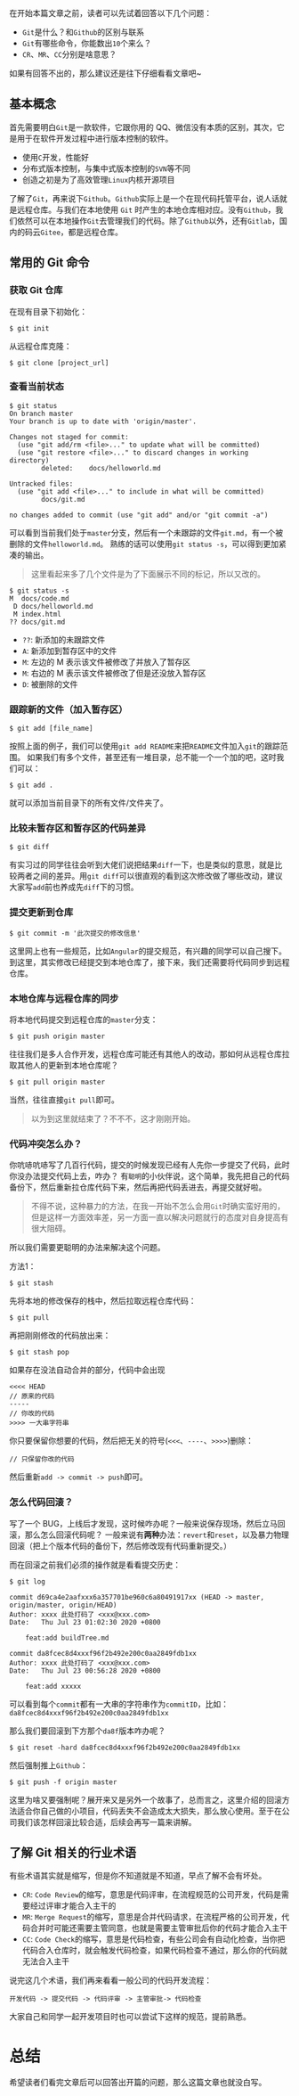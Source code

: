 
在开始本篇文章之前，读者可以先试着回答以下几个问题：
- `Git`是什么？和`Github`的区别与联系
- `Git`有哪些命令，你能数出`10`个来么？
- `CR`、`MR`、`CC`分别是啥意思？

如果有回答不出的，那么建议还是往下仔细看看文章吧~

## 基本概念

首先需要明白`Git`是一款软件，它跟你用的 QQ、微信没有本质的区别，其次，它是用于在软件开发过程中进行版本控制的软件。
- 使用`C`开发，性能好
- 分布式版本控制，与集中式版本控制的`SVN`等不同
- 创造之初是为了高效管理`Linux`内核开源项目

了解了`Git`，再来说下`Github`。`Github`实际上是一个在现代码托管平台，说人话就是远程仓库。与我们在本地使用 `Git` 时产生的本地仓库相对应。没有`Github`，我们依然可以在本地操作`Git`去管理我们的代码。除了`Github`以外，还有`Gitlab`，国内的码云`Gitee`，都是远程仓库。

## 常用的 Git 命令

### 获取 Git 仓库

在现有目录下初始化：
```shell
$ git init
```

从远程仓库克隆：
```shell
$ git clone [project_url]
```

### 查看当前状态

```shell
$ git status   
On branch master
Your branch is up to date with 'origin/master'.

Changes not staged for commit:
  (use "git add/rm <file>..." to update what will be committed)
  (use "git restore <file>..." to discard changes in working directory)
        deleted:    docs/helloworld.md

Untracked files:
  (use "git add <file>..." to include in what will be committed)
        docs/git.md

no changes added to commit (use "git add" and/or "git commit -a")
```
可以看到当前我们处于`master`分支，然后有一个未跟踪的文件`git.md`，有一个被删除的文件`helloworld.md`。
熟练的话可以使用`git status -s`，可以得到更加紧凑的输出。

> 这里看起来多了几个文件是为了下面展示不同的标记，所以又改的。

```shell
$ git status -s
M  docs/code.md
 D docs/helloworld.md
 M index.html
?? docs/git.md
```

- `??`: 新添加的未跟踪文件
-  `A`: 新添加到暂存区中的文件
-  `M`: 左边的 M 表示该文件被修改了并放入了暂存区
-  `M`: 右边的 M 表示该文件被修改了但是还没放入暂存区
-  `D`: 被删除的文件

### 跟踪新的文件（加入暂存区）

```shell
$ git add [file_name]
```

按照上面的例子，我们可以使用`git add README`来把`README`文件加入`git`的跟踪范围。
如果我们有多个文件，甚至还有一堆目录，总不能一个一个加的吧，这时我们可以：
```shell
$ git add .
```
就可以添加当前目录下的所有文件/文件夹了。

### 比较未暂存区和暂存区的代码差异

```shell
$ git diff
```

有实习过的同学往往会听到大佬们说把结果`diff`一下，也是类似的意思，就是比较两者之间的差异。用`git diff`可以很直观的看到这次修改做了哪些改动，建议大家写`add`前也养成先`diff`下的习惯。

### 提交更新到仓库

```shell
$ git commit -m '此次提交的修改信息'
```

这里网上也有一些规范，比如`Angular`的提交规范，有兴趣的同学可以自己搜下。
到这里，其实修改已经提交到本地仓库了，接下来，我们还需要将代码同步到远程仓库。

### 本地仓库与远程仓库的同步

将本地代码提交到远程仓库的`master`分支：
```shell
$ git push origin master
```

往往我们是多人合作开发，远程仓库可能还有其他人的改动，那如何从远程仓库拉取其他人的更新到本地仓库呢？
```shell
$ git pull origin master
```
当然，往往直接`git pull`即可。

> 以为到这里就结束了？不不不，这才刚刚开始。

### 代码冲突怎么办？
你吭哧吭哧写了几百行代码，提交的时候发现已经有人先你一步提交了代码，此时你没办法提交代码上去，咋办？
有`聪明`的小伙伴说，这个简单，我先把自己的代码备份下，然后重新拉仓库代码下来，然后再把代码丢进去，再提交就好啦。

> 不得不说，这种暴力的方法，在我一开始不怎么会用`Git`时确实蛮好用的，但是这样一方面效率差，另一方面一直以解决问题就行的态度对自身提高有很大阻碍。

所以我们需要更聪明的办法来解决这个问题。

方法1：
```shell
$ git stash
```
先将本地的修改保存的栈中，然后拉取远程仓库代码：
```shell
$ git pull
```
再把刚刚修改的代码放出来：
```shell
$ git stash pop
```
如果存在没法自动合并的部分，代码中会出现

```
<<<< HEAD
// 原来的代码
-----
// 你改的代码
>>>> 一大串字符串
```

你只要保留你想要的代码，然后把无关的符号(`<<<`、`----`、`>>>>`)删除：
```
// 只保留你改的代码
```
然后重新`add -> commit -> push`即可。

### 怎么代码回滚？
写了一个 BUG，上线后才发现，这时候咋办呢？一般来说保存现场，然后立马回滚，那么怎么回滚代码呢？
一般来说有**两种**办法：`revert`和`reset`，以及暴力物理回滚（把上个版本代码的备份下，然后修改现有代码重新提交。）

而在回滚之前我们必须的操作就是看看提交历史：
```shell
$ git log

commit d69ca4e2aafxxx6a357701be960c6a80491917xx (HEAD -> master, origin/master, origin/HEAD)
Author: xxxx 此处打码了 <xxx@xxx.com>
Date:   Thu Jul 23 01:02:30 2020 +0800

    feat:add buildTree.md

commit da8fcec8d4xxxf96f2b492e200c0aa2849fdb1xx
Author: xxxx 此处打码了 <xxx@xxx.com>
Date:   Thu Jul 23 00:56:28 2020 +0800

    feat:add xxxxx
```
可以看到每个`commit`都有一大串的字符串作为`commitID`，比如：`da8fcec8d4xxxf96f2b492e200c0aa2849fdb1xx`

那么我们要回滚到下方那个`da8f`版本咋办呢？

```shell
$ git reset -hard da8fcec8d4xxxf96f2b492e200c0aa2849fdb1xx
```

然后强制推上`Github`：

```shell
$ git push -f origin master
```
这里为啥又要强制呢？展开来又是另外一个故事了，总而言之，这里介绍的回滚方法适合你自己做的小项目，代码丢失不会造成太大损失，那么放心使用。至于在公司我们该怎样回滚比较合适，后续会再写一篇来讲解。

## 了解 Git 相关的行业术语

有些术语其实就是缩写，但是你不知道就是不知道，早点了解不会有坏处。
- `CR`: `Code Review`的缩写，意思是代码评审，在流程规范的公司开发，代码是需要经过评审才能合入主干的
- `MR`: `Merge Request`的缩写，意思是合并代码请求，在流程严格的公司开发，代码合并时可能还需要主管同意，也就是需要主管审批后你的代码才能合入主干
- `CC`: `Code Check`的缩写，意思是代码检查，有些公司会有自动化检查，当你把代码合入仓库时，就会触发代码检查，如果代码检查不通过，那么你的代码就无法合入主干

说完这几个术语，我们再来看看一般公司的代码开发流程：
```
开发代码 -> 提交代码 -> 代码评审 -> 主管审批-> 代码检查
```
大家自己和同学一起开发项目时也可以尝试下这样的规范，提前熟悉。

# 总结
希望读者们看完文章后可以回答出开篇的问题，那么这篇文章也就没白写。